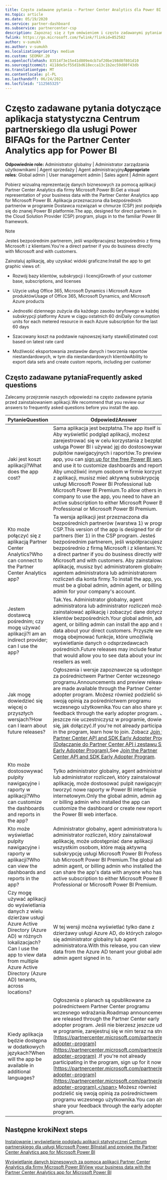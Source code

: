 ```yaml
---
title: Często zadawane pytania — Partner Center Analytics dla Power BI
ms.topic: article
ms.date: 05/19/2020
ms.service: partner-dashboard
ms.subservice: partnercenter-csp
description: Zapoznaj się z tym omówieniem i często zadawanymi pytaniami na temat aplikacja statystyczna Centrum partnerskiego dla usługi Power BI przeznaczonych dla bezpośrednich partnerów w programie Dostawca rozwiązań w chmurze (CSP).
fwlink: https://go.microsoft.com/fwlink/?linkid=852582
author: v-sumukh
ms.author: v-sumukh
ms.localizationpriority: medium
ms.custom: SEOMAY.20
ms.openlocfilehash: 83514f3e15e41d809e4cb7af20be198d8f801d10
ms.sourcegitcommit: 4118de5cf55d1bd618ecca13c1b2ec59d80f43db
ms.translationtype: MT
ms.contentlocale: pl-PL
ms.lasthandoff: 06/24/2021
ms.locfileid: "112565325"
---
```

# <a name="faqs-for-the-partner-center-analytics-app-for-power-bi"></a><span data-ttu-id="3e43d-103">Często zadawane pytania dotyczące aplikacja statystyczna Centrum partnerskiego dla usługi Power BI</span><span class="sxs-lookup"><span data-stu-id="3e43d-103">FAQs for the Partner Center Analytics app for Power BI</span></span>



<span data-ttu-id="3e43d-104">**Odpowiednie role:** Administrator globalny | Administrator zarządzania użytkownikami | Agent sprzedaży | Agent administracyjny</span><span class="sxs-lookup"><span data-stu-id="3e43d-104">**Appropriate roles**: Global admin | User management admin | Sales agent | Admin agent</span></span>

<span data-ttu-id="3e43d-105">Pobierz wizualną reprezentację danych biznesowych za pomocą aplikacji Partner Center Analytics dla firmy Microsoft Power BI.</span><span class="sxs-lookup"><span data-stu-id="3e43d-105">Get a visual representation of your business data with the Partner Center Analytics app for Microsoft Power BI.</span></span> <span data-ttu-id="3e43d-106">Aplikacja przeznaczona dla bezpośrednich partnerów w programie Dostawca rozwiązań w chmurze (CSP) jest podpięła się do znanej Power BI platformie.</span><span class="sxs-lookup"><span data-stu-id="3e43d-106">The app, designed for direct partners in the Cloud Solution Provider (CSP) program, plugs in to the familiar Power BI framework.</span></span>

> [!NOTE]  
> <span data-ttu-id="3e43d-107">Jesteś bezpośrednim partnerem, jeśli współpracujesz bezpośrednio z firmą Microsoft i z klientami.</span><span class="sxs-lookup"><span data-stu-id="3e43d-107">You're a direct partner if you do business directly with Microsoft and with customers.</span></span>

<span data-ttu-id="3e43d-108">Zainstaluj aplikację, aby uzyskać widoki graficzne:</span><span class="sxs-lookup"><span data-stu-id="3e43d-108">Install the app to get graphic views of:</span></span>

- <span data-ttu-id="3e43d-109">Rozwój bazy klientów, subskrypcji i licencji</span><span class="sxs-lookup"><span data-stu-id="3e43d-109">Growth of your customer base, subscriptions, and licenses</span></span>

- <span data-ttu-id="3e43d-110">Użycie usług Office 365, Microsoft Dynamics i Microsoft Azure produktów</span><span class="sxs-lookup"><span data-stu-id="3e43d-110">Usage of Office 365, Microsoft Dynamics, and Microsoft Azure products</span></span>

- <span data-ttu-id="3e43d-111">Jednostki dziennego zużycia dla każdego zasobu taryfowego w każdej subskrypcji platformy Azure w ciągu ostatnich 60 dni</span><span class="sxs-lookup"><span data-stu-id="3e43d-111">Daily consumption units for each metered resource in each Azure subscription for the last 60 days</span></span>

- <span data-ttu-id="3e43d-112">Szacowany koszt na podstawie najnowszej karty stawki</span><span class="sxs-lookup"><span data-stu-id="3e43d-112">Estimated cost based on latest rate card</span></span>

- <span data-ttu-id="3e43d-113">Możliwość eksportowania zestawów danych i tworzenia raportów niestandardowych, w tym dla niestandardowych klientów</span><span class="sxs-lookup"><span data-stu-id="3e43d-113">Ability to export data sets and create custom reports, including per customer</span></span>

## <a name="frequently-asked-questions"></a><span data-ttu-id="3e43d-114">Często zadawane pytania</span><span class="sxs-lookup"><span data-stu-id="3e43d-114">Frequently asked questions</span></span>

<span data-ttu-id="3e43d-115">Zalecamy przejrzenie naszych odpowiedzi na często zadawane pytania przed zainstalowaniem aplikacji.</span><span class="sxs-lookup"><span data-stu-id="3e43d-115">We recommend that you review our answers to frequently asked questions before you install the app.</span></span>

| <span data-ttu-id="3e43d-116">**Pytanie**</span><span class="sxs-lookup"><span data-stu-id="3e43d-116">**Question**</span></span> | <span data-ttu-id="3e43d-117">**Odpowiedź**</span><span class="sxs-lookup"><span data-stu-id="3e43d-117">**Answer**</span></span> |
| --- | ---------- |
| <span data-ttu-id="3e43d-118">Jaki jest koszt aplikacji?</span><span class="sxs-lookup"><span data-stu-id="3e43d-118">What does the app cost?</span></span> | <span data-ttu-id="3e43d-119">Sama aplikacja jest bezpłatna.</span><span class="sxs-lookup"><span data-stu-id="3e43d-119">The app itself is free.</span></span> <span data-ttu-id="3e43d-120">Aby wyświetlić podgląd aplikacji, możesz zarejestrować się w celu korzystania z bezpłatnej usługa Power BI i używać [jej](https://go.microsoft.com/fwlink/p/?linkid=845347) do dostosowywania pulpitów nawigacyjnych i raportów.</span><span class="sxs-lookup"><span data-stu-id="3e43d-120">To preview the app, you can [sign up for the free Power BI service](https://go.microsoft.com/fwlink/p/?linkid=845347) and use it to customize dashboards and reports.</span></span> <span data-ttu-id="3e43d-121">Aby umożliwić innym osobom w firmie korzystanie z aplikacji, musisz mieć aktywną subskrypcję usługi Microsoft Power BI Professional lub Microsoft Power BI Premium.</span><span class="sxs-lookup"><span data-stu-id="3e43d-121">To allow others in your company to use the app, you need to have an active subscription to either Microsoft Power BI Professional or Microsoft Power BI Premium.</span></span> |
| <span data-ttu-id="3e43d-122">Kto może połączyć się z aplikacją Partner Center Analytics?</span><span class="sxs-lookup"><span data-stu-id="3e43d-122">Who can connect to the Partner Center Analytics app?</span></span> | <span data-ttu-id="3e43d-123">Ta wersja aplikacji jest przeznaczona dla bezpośrednich partnerów (warstwa 1) w programie CSP.</span><span class="sxs-lookup"><span data-stu-id="3e43d-123">This version of the app is designed for direct partners (tier 1) in the CSP program.</span></span> <span data-ttu-id="3e43d-124">Jesteś bezpośrednim partnerem, jeśli współpracujesz bezpośrednio z firmą Microsoft i z klientami.</span><span class="sxs-lookup"><span data-stu-id="3e43d-124">You're a direct partner if you do business directly with Microsoft and with customers.</span></span> <span data-ttu-id="3e43d-125">Aby zainstalować aplikację, musisz być administratorem globalnym, agentem administratora lub administratorem rozliczeń dla konta firmy.</span><span class="sxs-lookup"><span data-stu-id="3e43d-125">To install the app, you must be a global admin, admin agent, or billing admin for your company's account.</span></span> |
| <span data-ttu-id="3e43d-126">Jestem dostawcą pośrednim; czy mogę używać aplikacji?</span><span class="sxs-lookup"><span data-stu-id="3e43d-126">I am an indirect provider; can I use the app?</span></span> | <span data-ttu-id="3e43d-127">Tak.</span><span class="sxs-lookup"><span data-stu-id="3e43d-127">Yes.</span></span> <span data-ttu-id="3e43d-128">Administrator globalny, agent administratora lub administrator rozliczeń może zainstalować aplikację i zobaczyć dane dotyczące klientów bezpośrednich.</span><span class="sxs-lookup"><span data-stu-id="3e43d-128">Your global admin, admin agent, or billing admin can install the app and see data about your direct customers.</span></span> <span data-ttu-id="3e43d-129">Przyszłe wersje mogą obejmować funkcje, które umożliwią wyświetlanie danych o odsprzedawcach pośrednich.</span><span class="sxs-lookup"><span data-stu-id="3e43d-129">Future releases may include features that would allow you to see data about your indirect resellers as well.</span></span> |
| <span data-ttu-id="3e43d-130">Jak mogę dowiedzieć się więcej o przyszłych wersjach?</span><span class="sxs-lookup"><span data-stu-id="3e43d-130">How can I learn about future releases?</span></span> | <span data-ttu-id="3e43d-131">Ogłoszenia i wersje zapoznawcze są udostępniane za pośrednictwem Partner Center wczesnego programu.</span><span class="sxs-lookup"><span data-stu-id="3e43d-131">Announcements and preview releases are made available through the Partner Center early adopter program.</span></span> <span data-ttu-id="3e43d-132">Możesz również podzielić się swoją opinią za pośrednictwem programu wczesnego użytkownika.</span><span class="sxs-lookup"><span data-stu-id="3e43d-132">You can also share your feedback through the early adopter program.</span></span> <span data-ttu-id="3e43d-133">Jeśli jeszcze nie uczestniczysz w programie, dowiedz się, jak dołączyć.</span><span class="sxs-lookup"><span data-stu-id="3e43d-133">If you're not already participating in the program, learn how to join.</span></span> <span data-ttu-id="3e43d-134">Zobacz [Join the Partner Center API and SDK Early Adopter Program (Dołączanie do Partner Center API i zestawu SDK Early Adopter Program).](/partner-center/develop/early-adopter-program)</span><span class="sxs-lookup"><span data-stu-id="3e43d-134">See [Join the Partner Center API and SDK Early Adopter Program](/partner-center/develop/early-adopter-program).</span></span>  |
| <span data-ttu-id="3e43d-135">Kto może dostosowywać pulpity nawigacyjne i raporty w aplikacji?</span><span class="sxs-lookup"><span data-stu-id="3e43d-135">Who can customize the dashboards and reports in the app?</span></span> | <span data-ttu-id="3e43d-136">Tylko administrator globalny, agent administratora lub administrator rozliczeń, który zainstalował aplikację, może dostosować pulpit nawigacyjny lub tworzyć nowe raporty w Power BI interfejsie internetowym.</span><span class="sxs-lookup"><span data-stu-id="3e43d-136">Only the global admin, admin agent, or billing admin who installed the app can customize the dashboard or create new reports in the Power BI web interface.</span></span> |
| <span data-ttu-id="3e43d-137">Kto może wyświetlać pulpity nawigacyjne i raporty w aplikacji?</span><span class="sxs-lookup"><span data-stu-id="3e43d-137">Who can view the dashboards and reports in the app?</span></span> | <span data-ttu-id="3e43d-138">Administrator globalny, agent administratora lub administrator rozliczeń, który zainstalował aplikację, może udostępniać dane aplikacji wszystkim osobom, które mają aktywną subskrypcję usługi Microsoft Power BI Professional lub Microsoft Power BI Premium.</span><span class="sxs-lookup"><span data-stu-id="3e43d-138">The global admin, admin agent, or billing admin who installed the app can share the app's data with anyone who has an active subscription to either Microsoft Power BI Professional or Microsoft Power BI Premium.</span></span> |
| <span data-ttu-id="3e43d-139">Czy mogę używać aplikacji do wyświetlania danych z wielu dzierżaw usługi Azure Active Directory (Azure AD) w różnych lokalizacjach?</span><span class="sxs-lookup"><span data-stu-id="3e43d-139">Can I use the app to view data from multiple Azure Active Directory (Azure AD) tenants, across locations?</span></span> | <span data-ttu-id="3e43d-140">W tej wersji można wyświetlać tylko dane z dzierżawy usługi Azure AD, do których zalogował się administrator globalny lub agent administratora.</span><span class="sxs-lookup"><span data-stu-id="3e43d-140">With this release, you can view only data from the Azure AD tenant your global admin or admin agent signed in to.</span></span> | 
| <span data-ttu-id="3e43d-141">Kiedy aplikacja będzie dostępna w dodatkowych językach?</span><span class="sxs-lookup"><span data-stu-id="3e43d-141">When will the app be available in additional languages?</span></span> | <span data-ttu-id="3e43d-142">Ogłoszenia o planach są opublikowane za pośrednictwem Partner Center programu wczesnego wdrażania.</span><span class="sxs-lookup"><span data-stu-id="3e43d-142">Roadmap announcements are released through the Partner Center early adopter program.</span></span> <span data-ttu-id="3e43d-143">Jeśli nie bierzesz jeszcze udziału w programie, zarejestruj się w nim teraz na stronie [https://partnercenter.microsoft.com/partner/early-adopter-program](https://partnercenter.microsoft.com/partner/early-adopter-program) .</span><span class="sxs-lookup"><span data-stu-id="3e43d-143">If you're not already participating in the program, sign up for it now at [https://partnercenter.microsoft.com/partner/early-adopter-program](https://partnercenter.microsoft.com/partner/early-adopter-program).</span></span> <span data-ttu-id="3e43d-144">Możesz również podzielić się swoją opinią za pośrednictwem programu wczesnego użytkownika.</span><span class="sxs-lookup"><span data-stu-id="3e43d-144">You can also share your feedback through the early adopter program.</span></span> | 



## <a name="next-steps"></a><span data-ttu-id="3e43d-145">Następne kroki</span><span class="sxs-lookup"><span data-stu-id="3e43d-145">Next steps</span></span>

[<span data-ttu-id="3e43d-146">Instalowanie i wyświetlanie podglądu aplikacji statystycznej Centrum partnerskiego dla usługi Microsoft Power BI</span><span class="sxs-lookup"><span data-stu-id="3e43d-146">Install and preview the Partner Center Analytics app for Microsoft Power BI</span></span>](power-bi-app-for-direct-partners-install.md)

[<span data-ttu-id="3e43d-147">Wyświetlanie danych biznesowych za pomocą aplikacji Partner Center Analytics dla firmy Microsoft Power BI</span><span class="sxs-lookup"><span data-stu-id="3e43d-147">View your business data with the Partner Center Analytics app for Microsoft Power BI</span></span>](power-bi-app-for-direct-partners-use.md)